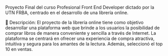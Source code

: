 Proyecto Final del curso Profesional Front End Developer dictado por la UTN FRBA, centrado en el desarrollo de una librería online.

📘 Descripción:
El proyecto de la librería online tiene como objetivo desarrollar una plataforma web que brinde a los usuarios la posibilidad de comprar libros de manera conveniente y sencilla a través de Internet. La plataforma se centrará en ofrecer una experiencia de compra atractiva, intuitiva y segura para los amantes de la lectura. Además, seleccionó el top 10 en ventas.

